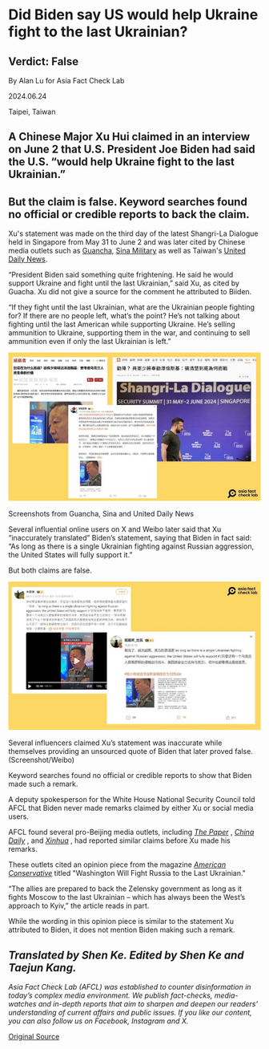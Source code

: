 # Did Biden say US would help Ukraine fight to the last Ukrainian?

## Verdict: False

By Alan Lu for Asia Fact Check Lab

2024.06.24

Taipei, Taiwan

## A Chinese Major Xu Hui claimed in an interview on June 2 that U.S. President Joe Biden had said the U.S. “would help Ukraine fight to the last Ukrainian.”

## But the claim is false. Keyword searches found no official or credible reports to back the claim.

Xu's statement was made on the third day of the latest Shangri-La Dialogue held in Singapore from May 31 to June 2 and was later cited by Chinese media outlets such as [Guancha](https://archive.ph/SHFs3), [Sina Military](https://weibo.com/1499104401/OheTF6XdP?refer_flag=1001030103_) as well as Taiwan's [United Daily News](https://web.archive.org/web/20240604040217/https:/udn.com/news/story/7331/8005656).

“President Biden said something quite frightening. He said he would support Ukraine and fight until the last Ukrainian,” said Xu, as cited by Guacha. Xu did not give a source for the comment he attributed to Biiden.

“If they fight until the last Ukrainian, what are the Ukrainian people fighting for? If there are no people left, what’s the point? He’s not talking about fighting until the last American while supporting Ukraine. He’s selling ammunition to Ukraine, supporting them in the war, and continuing to sell ammunition even if only the last Ukrainian is left.”

![1.jpg](images/J4TGFQXGF37IL6FNSYPHZCKOMI.jpg)

Screenshots from Guancha, Sina and United Daily News

Several influential online users on X and Weibo later said that Xu “inaccurately translated” Biden’s statement, saying that Biden in fact said: “As long as there is a single Ukrainian fighting against Russian aggression, the United States will fully support it.”

But both claims are false.

![3.jpg](images/YRMDJYKU5W72KYXD5XIHFCT2NU.jpg)

Several influencers claimed Xu’s statement was inaccurate while themselves providing an unsourced quote of Biden that later proved false. (Screenshot/Weibo)

Keyword searches found no official or credible reports to show that Biden made such a remark.

A deputy spokesperson for the White House National Security Council told AFCL that Biden never made remarks claimed by either Xu or social media users.

AFCL found several pro-Beijing media outlets, including  [*The Paper*](https://m.thepaper.cn/newsDetail_forward_17652796) ,  [*China Daily*](https://china.chinadaily.com.cn/a/202403/10/WS65ed599ea3109f7860dd4c37.html) , and  [*Xinhua*](http://www.xinhuanet.com/2022-04/26/c_1128597073.htm) , had reported similar claims before Xu made his remarks.

These outlets cited an opinion piece from the magazine  [*American Conservative*](https://www.theamericanconservative.com/washington-will-fight-russia-to-the-last-ukrainian/)  titled "Washington Will Fight Russia to the Last Ukrainian."

“The allies are prepared to back the Zelensky government as long as it fights Moscow to the last Ukrainian – which has always been the West’s approach to Kyiv,” the article reads in part.

While the wording in this opinion piece is similar to the statement Xu attributed to Biden, it does not mention Biden making such a remark.

## *Translated by Shen Ke. Edited by Shen Ke and Taejun Kang.*

*Asia Fact Check Lab (AFCL) was established to counter disinformation in today’s complex media environment. We publish fact-checks, media-watches and in-depth reports that aim to sharpen and deepen our readers’ understanding of current affairs and public issues. If you like our content, you can also follow us on Facebook, Instagram and X.*



[Original Source](https://www.rfa.org/english/news/afcl/afcl-biden-ukraine-06242024001005.html)